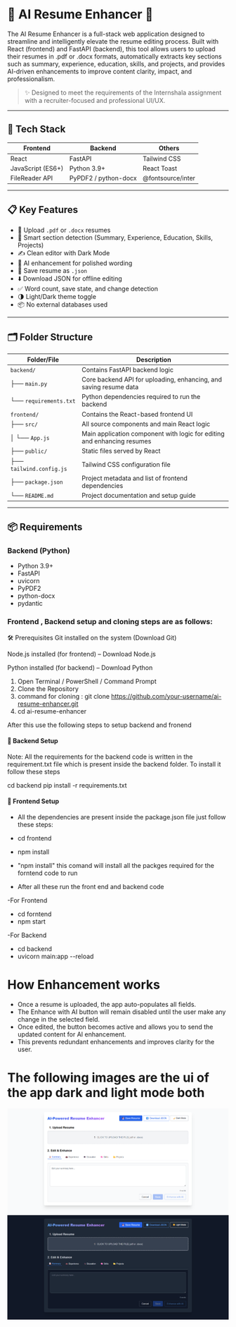 # 💼 AI Resume Enhancer 🧠

The AI Resume Enhancer is a full-stack web application designed to streamline and intelligently elevate the resume editing process. Built with React (frontend) and FastAPI (backend), this tool allows users to upload their resumes in .pdf or .docx formats, automatically extracts key sections such as summary, experience, education, skills, and projects, and provides AI-driven enhancements to improve content clarity, impact, and professionalism.

> ✨ Designed to meet the requirements of the Internshala assignment with a recruiter-focused and professional UI/UX.

---


 
## 🧰 Tech Stack

| Frontend | Backend | Others |
|----------|---------|--------|
| React  | FastAPI | Tailwind CSS |
| JavaScript (ES6+) | Python 3.9+ | React Toast |
| FileReader API | PyPDF2 / python-docx | @fontsource/inter |

---

## 📋 Key Features

- 📎 Upload `.pdf` or `.docx` resumes
- 🧠 Smart section detection (Summary, Experience, Education, Skills, Projects)
- ✍️ Clean editor with Dark Mode
- 🤖 AI enhancement for polished wording
- 💾 Save resume as `.json`
- ⬇️ Download JSON for offline editing
- ✅ Word count, save state, and change detection
- 🌗 Light/Dark theme toggle
- 📦 No external databases used

---

## 🗂 Folder Structure

| Folder/File              | Description                                                             |
| ------------------------ | ----------------------------------------------------------------------- |
| `backend/`               | Contains FastAPI backend logic                                          |
| ├── `main.py`            | Core backend API for uploading, enhancing, and saving resume data       |
| └── `requirements.txt`   | Python dependencies required to run the backend                         |
| `frontend/`              | Contains the React-based frontend UI                                    |
| ├── `src/`               | All source components and main React logic                              |
| │   └── `App.js`         | Main application component with logic for editing and enhancing resumes |
| ├── `public/`            | Static files served by React                                            |
| ├── `tailwind.config.js` | Tailwind CSS configuration file                                         |
| ├── `package.json`       | Project metadata and list of frontend dependencies                      |
| └── `README.md`          | Project documentation and setup guide                                   |



---

## 📦 Requirements

### Backend (Python)
- Python 3.9+
- FastAPI
- uvicorn
- PyPDF2
- python-docx
- pydantic

### Frontend , Backend setup and cloning steps are as follows:

🛠 Prerequisites
Git installed on the system (Download Git)

Node.js installed (for frontend) – Download Node.js

Python installed (for backend) – Download Python

1. Open Terminal / PowerShell / Command Prompt
2. Clone the Repository
3. command for cloning : git clone https://github.com/your-username/ai-resume-enhancer.git
4. cd ai-resume-enhancer

After this use the following steps to setup backend and fronend


#### 🔧 Backend Setup
Note: All the requirements for the backend code is written in the requirement.txt file which is present 
inside the backend folder. To install it follow these steps

cd backend
pip install -r requirements.txt

#### 🔧 Frontend Setup
- All the dependencies are present inside the package.json file just follow these steps:

- cd frontend
- npm install

- "npm install" this comand will install all the packges required for the forntend code to run


- After all these run the front end and backend code

-For Frontend
  - cd forntend
  - npm start

-For Backend
  - cd backend
  - uvicorn main:app --reload

# How Enhancement works
 - Once a resume is uploaded, the app auto-populates all fields.
 - The Enhance with AI button will remain disabled until the user make any change in the           selected field.
 - Once edited, the button becomes active and allows you to send the updated content for AI        enhancement.
 - This prevents redundant enhancements and improves clarity for the user.

# The following images are the ui of the app dark and light mode both

![Light Mode](./frontend/ui-ux/light-mode.png)
![Dark Mode](./frontend/ui-ux/dark-mode.png)



